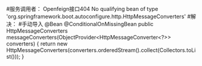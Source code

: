 #服务调用者：
    Openfeign接口404
    No qualifying bean of type 'org.springframework.boot.autoconfigure.http.HttpMessageConverters'
#解决：
    #手动导入
    @Bean
    @ConditionalOnMissingBean
    public HttpMessageConverters messageConverters(ObjectProvider<HttpMessageConverter<?>> converters) {
        return new HttpMessageConverters(converters.orderedStream().collect(Collectors.toList()));
    }